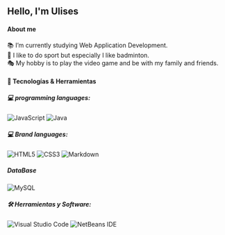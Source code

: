 <h2> Hello, I'm Ulises</h2>


 <h4> About me</h4>

📚 I’m currently studying Web Application Development.<br>
🏸 I like to do sport but especially I like badminton.<br>
🎭 My hobby is to play the video game and be with my family and friends.<br>



<h4> 🔧 Tecnologías & Herramientas </h4>
<h5>💻 programming languages:</h5>

![JavaScript](https://img.shields.io/badge/javascript-%23323330.svg?style=for-the-badge&logo=javascript&logoColor=%23F7DF1E)
![Java](https://img.shields.io/badge/java-%23ED8B00.svg?style=for-the-badge&logo=openjdk&logoColor=white)

<h5>💻 Brand languages:</h5>

![HTML5](https://img.shields.io/badge/html5-%23E34F26.svg?style=for-the-badge&logo=html5&logoColor=white)
![CSS3](https://img.shields.io/badge/css3-%231572B6.svg?style=for-the-badge&logo=css3&logoColor=white)
![Markdown](https://img.shields.io/badge/markdown-%23000000.svg?style=for-the-badge&logo=markdown&logoColor=white)

<h5> DataBase </h5>

![MySQL](https://img.shields.io/badge/mysql-4479A1.svg?style=for-the-badge&logo=mysql&logoColor=white)

<h5>🛠️ Herramientas y Software: </h5>

![Visual Studio Code](https://img.shields.io/badge/Visual%20Studio%20Code-0078d7.svg?style=for-the-badge&logo=visual-studio-code&logoColor=white)
![NetBeans IDE](https://img.shields.io/badge/NetBeansIDE-32d3a7.svg?style=for-the-badge&logo=apache-netbeans-ide&logoColor=white)
